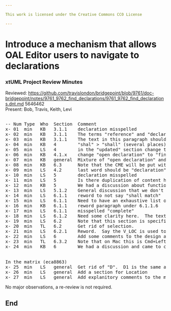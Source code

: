 ```yaml
---

This work is licensed under the Creative Commons CC0 License

---
```


# Introduce a mechanism that allows OAL Editor users to navigate to declarations
### xtUML Project Review Minutes

Reviewed:  https://github.com/travislondon/bridgepoint/blob/9761/doc-bridgepoint/notes/9761_9762_find_declarations/9761_9762_find_declarations.dnt.md 5646462  
Present: Bob, Travis, Keith, Levi    

<pre>

-- Num Type  Who  Section  Comment
x- 01  min   KB   3.1.1    declaration misspelled
x- 02  min   KB   3.1.1    The terms "reference" and "declaration" should not be used interchangably.  Update this section.
x- 03  min   KB   3.1.1    The text in this paragraph should say "reference" instead of "declaration"
x- 04  min   KB   4        "shal" > "shall" (several places)
x- 05  min   LS   4        in the "updated" section change to say "navigate to that model element declaration"
x- 06  min   KB   4.1.x    change "open declaration" to "find declaration"
x- 07  min   KB   general  Mixture of "open declaration" and "find declaration", be consistent
x- 08  min   KB   6.3      Note that the CME will be put with the other BP CM entries
x- 09  min   LS   4.2      last word should be "declaration" here
x- 10  min   LS   5        declaration misspelled
x- 11  min   LS   5        Is there duplication of content here with section 3
x- 12  min   KB   5        We had a discussion about functionality.  We came to the conclusion that selection should be made in ME and the canvas should be opened to show where the element is (at least in some cases)
x- 13  min   LS   5.1.2    General discussion that we don't like this.  We think the ME should be opened automatically.
x- 14  min   LS   6.1.1    reword to not say "shall match"
x- 15  min   LS   6.1.1    Need to have an exhaustive list of all supported statement types here (consider that create and select are missing)
x- 16  min   KB   6.1.1    reword paragraph under 6.1.1.6
x- 17  min   LS   6.1.1    misspelled "complete"
x- 18  min   LS   6.1.2    Need some clarity here.  The text about "type" is confusing. Describe how it will be found
x- 19  min   LS   6.2      Note that this section is specifically about transient variables and not structural elements
x- 20  min   TL   6.2      Get rid of selection.
x- 21  min   LS   6.2.1    Reword.  Say the V_LOC is used to find the first instance of the V_VAR.
x- 22  min   LS   6        Add some comments to the design about where the logic for this feature will live.  Specifically, this will use a lot of traversals.  It would be good to add this to the OAL in the model and not write this all in Java.
x- 23  min   TL   6.3.2    Note that on Mac this is Cmd+Left Mouse
x- 24  min   KB   6        We had a discussion and came to conclusion that we would rather have "Open Declaration" be shown but grayed out on invalid activations than not shown at all.


In the matrix (eca8863)
x- 25  min   LS   general  Get rid of "D".  D1 is the same as T1-10 and D2 is T11
x- 26  min   LS   general  Add a section for Location
x- 27  min   LS   general  Add explanitory comments to the matrix
</pre>
   
No major observations, a re-review is not required.

End
---
